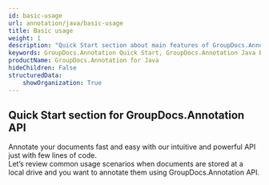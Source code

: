 ```yaml
---
id: basic-usage
url: annotation/java/basic-usage
title: Basic usage
weight: 1
description: "Quick Start section about main features of GroupDocs.Annotation API, describes how to annotate documents with just couple lines of code."
keywords: GroupDocs.Annotation Quick Start, GroupDocs.Annotation Java Basic Usage, GroupDocs.Annotation Quick Start Java, GroupDocs.Annotation Get Started
productName: GroupDocs.Annotation for Java
hideChildren: False
structuredData:
    showOrganization: True
---
```

## Quick Start section for GroupDocs.Annotation API

Annotate your documents fast and easy with our intuitive and powerful API just with few lines of code.  
Let’s review common usage scenarios when documents are stored at a local drive and you want to annotate them using GroupDocs.Annotation API.
